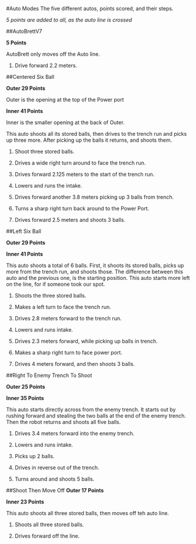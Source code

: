#Auto Modes
The five different autos, points scored, and their steps.

*5 points are added to all, as the auto line is crossed*

##AutoBrettV7 

**5 Points**

AutoBrett only moves off the Auto line.

1. Drive forward   2.2 meters.

##Centered Six Ball 

**Outer 29 Points**

Outer is the opening at the top of the Power port

**Inner 41 Points**

Inner is the smaller opening at the back of Outer.

This auto shoots all its stored balls, then drives to the trench run and picks up three more. After picking up the balls it returns, and shoots them.

1. Shoot three stored balls.

2. Drives a wide right turn around to face the trench run.

3. Drives forward 2.125 meters to the start of the trench run.

4. Lowers and runs the intake.

5. Drives forward another 3.8 meters picking up 3 balls from trench.

6. Turns a sharp right turn back around to the Power Port.

7. Drives forward 2.5 meters and shoots 3 balls.

##Left Six Ball 

**Outer 29 Points**

**Inner 41 Points**

This auto shoots a total of 6 balls. First, it shoots its stored balls, picks up more from the trench run, and shoots those. The difference between this auto and the previous one, is the starting position. This auto starts more left on the line, for if someone took our spot.

1. Shoots the three stored balls.

2.  Makes a left turn to face the trench run.

3. Drives 2.8 meters forward to the trench run.

4. Lowers and runs intake.

5. Drives 2.3 meters forward, while picking up balls in trench.

6. Makes a sharp right turn to face power port.

7. Drives 4 meters forward, and then shoots 3 balls.

##Right To Enemy Trench To Shoot 

**Outer 25 Points**

**Inner 35 Points**

This auto starts directly across from the enemy trench. It starts out by rushing forward and stealing the two balls at the end of the enemy trench. Then the robot returns and shoots all five balls. 

1. Drives 3.4 meters forward into the enemy trench.

2. Lowers and runs intake.

3. Picks up 2 balls.

4. Drives in reverse out of the trench.

5. Turns around and shoots 5 balls.

##Shoot Then Move Off 
**Outer 17 Points**

**Inner 23 Points**

This auto shoots all three stored balls, then moves off teh auto line.

1. Shoots all three stored balls.

2. Drives forward off the line.

